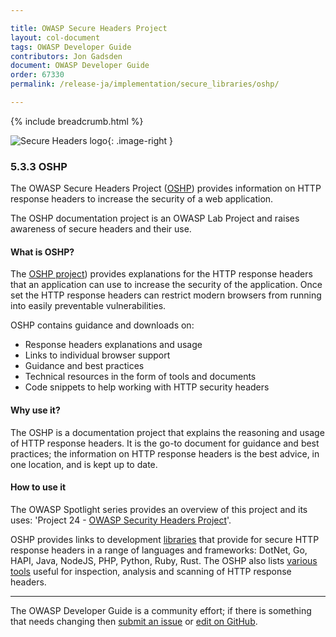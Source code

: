 ```yaml
---

title: OWASP Secure Headers Project
layout: col-document
tags: OWASP Developer Guide
contributors: Jon Gadsden
document: OWASP Developer Guide
order: 67330
permalink: /release-ja/implementation/secure_libraries/oshp/

---
```


{% include breadcrumb.html %}

<style type="text/css">
.image-right {
  height: 180px;
  display: block;
  margin-left: auto;
  margin-right: auto;
  float: right;
}
</style>

![Secure Headers logo](../../../../assets/images/logos/secure_headers.png "OWASP Secure Headers"){: .image-right }

### 5.3.3 OSHP

The OWASP Secure Headers Project ([OSHP][oshp]) provides information on HTTP response headers
to increase the security of a web application.

The OSHP documentation project is an OWASP Lab Project and raises awareness  of secure headers and their use.

#### What is OSHP?

The [OSHP project][oshp]) provides explanations for the HTTP response headers that an application can use
to increase the security of the application.
Once set the HTTP response headers can restrict modern browsers from running into easily preventable vulnerabilities.

OSHP contains guidance and downloads on:

* Response headers explanations and usage
* Links to individual browser support
* Guidance and best practices
* Technical resources in the form of tools and documents
* Code snippets to help working with HTTP security headers

#### Why use it?

The OSHP is a documentation project that explains the reasoning and usage of HTTP response headers.
It is the go-to document for guidance and best practices;
the information on HTTP response headers is the best advice, in one location, and is kept up to date.

#### How to use it

The OWASP Spotlight series provides an overview of this project and its uses:
'Project 24 - [OWASP Security Headers Project][spotlight24]'.

OSHP provides links to development [libraries][oshp-libs] that provide for secure HTTP response headers
in a range of languages and frameworks: DotNet, Go, HAPI, Java, NodeJS, PHP, Python, Ruby, Rust.
The OSHP also lists [various tools][oshp-tools] useful for inspection, analysis and scanning of HTTP response headers.

----

The OWASP Developer Guide is a community effort; if there is something that needs changing
then [submit an issue][issue070303] or [edit on GitHub][edit070303].

[edit070303]: https://github.com/OWASP/www-project-developer-guide/blob/main/draft/07-implementation/03-secure-libraries/03-secure-headers.md
[issue070303]: https://github.com/OWASP/www-project-developer-guide/issues/new?labels=content&template=request.md&title=Update:%2007-implementation/03-secure-libraries/03-secure-headers
[oshp]: https://owasp.org/www-project-secure-headers/
[oshp-libs]: https://owasp.org/www-project-secure-headers/#development-libraries
[oshp-tools]: https://owasp.org/www-project-secure-headers/#analysis-tools
[spotlight24]: https://youtu.be/N4F3VWQYU9E
